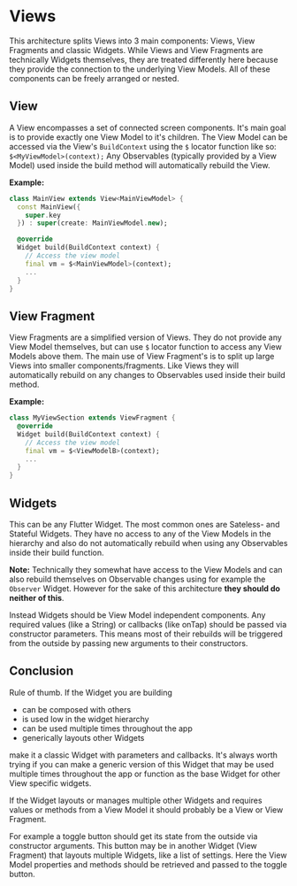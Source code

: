 # Views

This architecture splits Views into 3 main components: Views, View Fragments and classic Widgets. While Views and View Fragments are technically Widgets themselves, they are treated differently here because they provide the connection to the underlying View Models.
All of these components can be freely arranged or nested.

## View

A View encompasses a set of connected screen components. It's main goal is to provide exactly one View Model to it's children. The View Model can be accessed via the View's `BuildContext` using the `$` locator function like so: `$<MyViewModel>(context);`
Any Observables (typically provided by a View Model) used inside the build method will automatically rebuild the View.

**Example:**

```dart
class MainView extends View<MainViewModel> {
  const MainView({
    super.key
  }) : super(create: MainViewModel.new);

  @override
  Widget build(BuildContext context) {
    // Access the view model
    final vm = $<MainViewModel>(context);
    ...
  }
}
```

## View Fragment

View Fragments are a simplified version of Views. They do not provide any View Model themselves, but can use `$` locator function to access any View Models above them. The main use of View Fragment's is to split up large Views into smaller components/fragments. Like Views they will automatically rebuild on any changes to Observables used inside their build method.

**Example:**

```dart
class MyViewSection extends ViewFragment {
  @override
  Widget build(BuildContext context) {
    // Access the view model
    final vm = $<ViewModelB>(context);
    ...
  }
}
```

## Widgets

This can be any Flutter Widget. The most common ones are Sateless- and Stateful Widgets. They have no access to any of the View Models in the hierarchy and also do not automatically rebuild when using any Observables inside their build function.

**Note:** Technically they somewhat have access to the View Models and can also rebuild themselves on Observable changes using for example the `Observer` Widget. However for the sake of this architecture **they should do neither of this**.

Instead Widgets should be View Model independent components. Any required values (like a String) or callbacks (like onTap) should be passed via constructor parameters. This means most of their rebuilds will be triggered from the outside by passing new arguments to their constructors.

## Conclusion

Rule of thumb. If the Widget you are building
- can be composed with others
- is used low in the widget hierarchy
- can be used multiple times throughout the app
- generically layouts other Widgets

make it a classic Widget with parameters and callbacks.
It's always worth trying if you can make a generic version of this Widget that may be used multiple times throughout the app or function as the base Widget for other View specific widgets.

If the Widget layouts or manages multiple other Widgets and requires values or methods from a View Model it should probably be a View or View Fragment.

For example a toggle button should get its state from the outside via constructor arguments. This button may be in another Widget (View Fragment) that layouts multiple Widgets, like a list of settings. Here the View Model properties and methods should be retrieved and passed to the toggle button.
